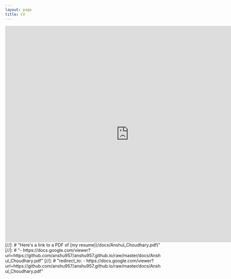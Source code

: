```yaml
---
layout: page
title: CV
---
```


<embed src="https://anshu957.github.io/docs/Anshul_Choudhary.pdf" width="800px" height="700px" type="application/pdf" />
[//]: # "Here's a link to a PDF of [my resume](/docs/Anshul_Choudhary.pdf)"
[//]: # "- https://docs.google.com/viewer?url=https://github.com/anshu957/anshu957.github.io/raw/master/docs/Anshul_Choudhary.pdf"
[//]: # "redirect_to: - https://docs.google.com/viewer?url=https://github.com/anshu957/anshu957.github.io/raw/master/docs/Anshul_Choudhary.pdf"
